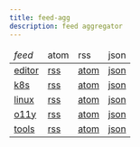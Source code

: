 ```yaml
---
title: feed-agg
description: feed aggregator
---
```


<table>
  <thead>
    <tr>
      <td><em>feed</em></td>
      <td>atom</td>
      <td>rss</td>
      <td>json</td>
    </tr>
  </thead>
  <tbody>
    <tr>
      <td><a href="editor.html">editor</a></td>
      <td><a href="editor.rss">rss</a></td>
      <td><a href="editor.atom">atom</a></td>
      <td><a href="editor.json">json</a></td>
    </tr>
    <tr>
      <td><a href="k8s.html">k8s</a></td>
      <td><a href="k8s.rss">rss</a></td>
      <td><a href="k8s.atom">atom</a></td>
      <td><a href="k8s.json">json</a></td>
    </tr>
    <tr>
      <td><a href="linux.html">linux</a></td>
      <td><a href="linux.rss">rss</a></td>
      <td><a href="linux.atom">atom</a></td>
      <td><a href="linux.json">json</a></td>
    </tr>
    <tr>
      <td><a href="o11y.html">o11y</a></td>
      <td><a href="o11y.rss">rss</a></td>
      <td><a href="o11y.atom">atom</a></td>
      <td><a href="o11y.json">json</a></td>
    </tr>
    <tr>
      <td><a href="tools.html">tools</a></td>
      <td><a href="tools.rss">rss</a></td>
      <td><a href="tools.atom">atom</a></td>
      <td><a href="tools.json">json</a></td>
    </tr>
  </tbody>
</table>
